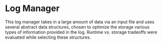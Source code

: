 # Log Manager
This log manager takes in a large amount of data via an input file and uses several abstract data structures, chosen to optimize the storage various types of information provided in the log. Runtime vs. storage tradeoffs were evaluated while selecting these structures. 
